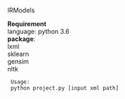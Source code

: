 IRModels

**Requirement**  
   language: python 3.6  
   **package**:  
   lxml  
   sklearn  
   gensim  
   nltk  
     
     Usage:  
     python project.py [input xml path]
     
        
        
    
